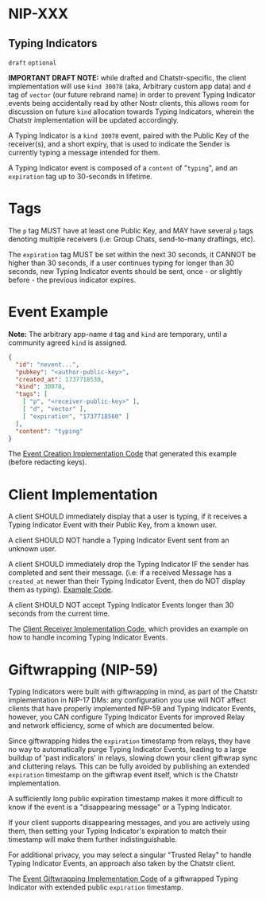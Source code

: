
NIP-XXX
======

Typing Indicators
---------

`draft` `optional`

**IMPORTANT DRAFT NOTE:** while drafted and Chatstr-specific, the client implementation will use `kind 30078` (aka, Arbitrary custom app data) and `d` tag of `vector` (our future rebrand name) in order to prevent Typing Indicator events being accidentally read by other Nostr clients, this allows room for discussion on future `kind` allocation towards Typing Indicators, wherein the Chatstr implementation will be updated accordingly.

A Typing Indicator is a `kind 30078` event, paired with the Public Key of the receiver(s), and a short expiry, that is used to indicate the Sender is currently typing a message intended for them.

A Typing Indicator event is composed of a `content` of "`typing`", and an `expiration` tag up to 30-seconds in lifetime.

# Tags

The `p` tag MUST have at least one Public Key, and MAY have several `p` tags denoting multiple receivers (i.e: Group Chats, send-to-many draftings, etc).

The `expiration` tag MUST be set within the next 30 seconds, it CANNOT be higher than 30 seconds, if a user continues typing for longer than 30 seconds, new Typing Indicator events should be sent, once - or slightly before - the previous indicator expires.

# Event Example

**Note:** The arbitrary app-name `d` tag and `kind` are temporary, until a community agreed `kind` is assigned.

```json
{
  "id": "nevent...",
  "pubkey": "<author-public-key>",
  "created_at": 1737718530,
  "kind": 30078,
  "tags": [
    [ "p", "<receiver-public-key>" ],
    [ "d", "vector" ],
    [ "expiration", "1737718560" ]
  ],
  "content": "typing"
}
```

The [Event Creation Implementation Code](https://github.com/JSKitty/Chatstr/blob/cb616b75c8ba49960f887d1a7cf2a052898c49a4/src-tauri/src/lib.rs#L495) that generated this example (before redacting keys).

# Client Implementation

A client SHOULD immediately display that a user is typing, if it receives a Typing Indicator Event with their Public Key, from a known user.

A client SHOULD NOT handle a Typing Indicator Event sent from an unknown user.

A client SHOULD immediately drop the Typing Indicator IF the sender has completed and sent their message. (i.e: if a received Message has a `created_at` newer than their Typing Indicator Event, then do NOT display them as typing). [Example Code](https://github.com/JSKitty/Chatstr/blob/cb616b75c8ba49960f887d1a7cf2a052898c49a4/src-tauri/src/lib.rs#L80).

A client SHOULD NOT accept Typing Indicator Events longer than 30 seconds from the current time.

The [Client Receiver Implementation Code](https://github.com/JSKitty/Chatstr/blob/cb616b75c8ba49960f887d1a7cf2a052898c49a4/src-tauri/src/lib.rs#L627), which provides an example on how to handle incoming Typing Indicator Events.

# Giftwrapping (NIP-59)

Typing Indicators were built with giftwrapping in mind, as part of the Chatstr implementation in NIP-17 DMs: any configuration you use will NOT affect clients that have properly implemented NIP-59 and Typing Indicator Events, however, you CAN configure Typing Indicator Events for improved Relay and network efficiency, some of which are documented below.

Since giftwrapping hides the `expiration` timestamp from relays, they have no way to automatically purge Typing Indicator Events, leading to a large buildup of 'past indicators' in relays, slowing down your client giftwrap sync and cluttering relays. This can be fully avoided by publishing an extended `expiration` timestamp on the giftwrap event itself, which is the Chatstr implementation.

A sufficiently long public expiration timestamp makes it more difficult to know if the event is a "disappearing message" or a Typing Indicator.

If your client supports disappearing messages, and you are actively using them, then setting your Typing Indicator's expiration to match their timestamp will make them further indistinguishable.

For additional privacy, you may select a singular "Trusted Relay" to handle Typing Indicator Events, an approach also taken by the Chatstr client.

The [Event Giftwrapping Implementation Code](https://github.com/JSKitty/Chatstr/blob/f2fa50543c740a7054b04fa5d341ca14ed8b7a13/src-tauri/src/lib.rs#L508) of a giftwrapped Typing Indicator with extended public `expiration` timestamp.
